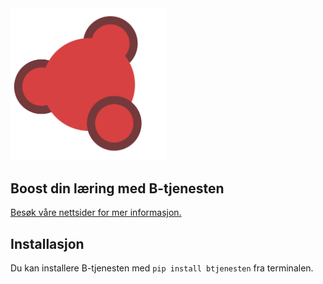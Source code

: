 <img src="graphics/b_logo_3.png" width = 250px>

## Boost din læring med B-tjenesten 

<a href="https://unioslo-mn.github.io/btjenesten/">Besøk våre nettsider for mer informasjon.</a>

## Installasjon

Du kan installere B-tjenesten med <code>pip install btjenesten</code> fra terminalen.


